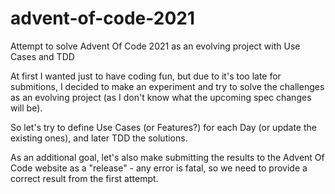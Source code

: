 # advent-of-code-2021
Attempt to solve Advent Of Code 2021 as an evolving project with Use Cases and TDD

At first I wanted just to have coding fun, but due to it's too late for submitions, I decided to make an experiment and try to solve the challenges as an evolving project (as I don't know what the upcoming spec changes will be).

So let's try to define Use Cases (or Features?) for each Day (or update the existing ones), and later TDD the solutions.

As an additional goal, let's also make submitting the results to the Advent Of Code website as a "release" - any error is fatal, so we need to provide a correct result from the first attempt.
